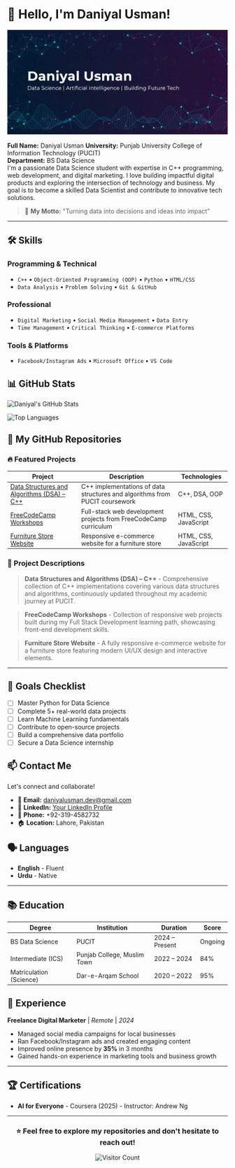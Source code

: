 # 👋 Hello, I'm Daniyal Usman!

![Daniyal Usman — Data Science & AI](assets/banner.png)

**Full Name:** Daniyal Usman 
**University:** Punjab University College of Information Technology (PUCIT)  
**Department:** BS Data Science  
I'm a passionate Data Science student with expertise in C++ programming, web development, and digital marketing. I love building impactful digital products and exploring the intersection of technology and business. My goal is to become a skilled Data Scientist and contribute to innovative tech solutions.
> 🎯 **My Motto:** "Turning data into decisions and ideas into impact"

---

## 🛠️ Skills

### Programming & Technical
- `C++` • `Object-Oriented Programming (OOP)` • `Python` • `HTML/CSS`
- `Data Analysis` • `Problem Solving` • `Git & GitHub`

### Professional
- `Digital Marketing` • `Social Media Management` • `Data Entry`
- `Time Management` • `Critical Thinking` • `E-commerce Platforms`

### Tools & Platforms
- `Facebook/Instagram Ads` • `Microsoft Office` • `VS Code`
## 📊 GitHub Stats

![Daniyal's GitHub Stats](https://github-readme-stats.vercel.app/api?username=daniyal-devx&show_icons=true&theme=radical)

![Top Languages](https://github-readme-stats.vercel.app/api/top-langs/?username=daniyal-devx&layout=compact&theme=radical)

## 📂 My GitHub Repositories

### 🔥 Featured Projects

| Project | Description | Technologies |
|---------|-------------|-------------|
| [Data Structures and Algorithms (DSA) – C++](https://github.com/daniyal-devx/Data-Structures-and-Algorithms) | C++ implementations of data structures and algorithms from PUCIT coursework | C++, DSA, OOP |
| [FreeCodeCamp Workshops](https://github.com/daniyal-devx/freecodecamp-workshops) | Full-stack web development projects from FreeCodeCamp curriculum | HTML, CSS, JavaScript |
| [Furniture Store Website](https://github.com/daniyal-devx/Project-Website-) | Responsive e-commerce website for a furniture store | HTML, CSS, JavaScript |

### 📝 Project Descriptions
> **Data Structures and Algorithms (DSA) – C++** - Comprehensive collection of C++ implementations covering various data structures and algorithms, continuously updated throughout my academic journey at PUCIT.

> **FreeCodeCamp Workshops** - Collection of responsive web projects built during my Full Stack Development learning path, showcasing front-end development skills.

> **Furniture Store Website** - A fully responsive e-commerce website for a furniture store featuring modern UI/UX design and interactive elements.

--- 

## 🎯 Goals Checklist

- [ ] Master Python for Data Science
- [ ] Complete 5+ real-world data projects
- [ ] Learn Machine Learning fundamentals
- [ ] Contribute to open-source projects
- [ ] Build a comprehensive data portfolio
- [ ] Secure a Data Science internship
## 📫 Contact Me

Let's connect and collaborate! 

- 📧 **Email:** [daniyalusman.dev@gmail.com](mailto:daniyalusman.dev@gmail.com)
- 💼 **LinkedIn:** [Your LinkedIn Profile](https://www.linkedin.com/in/daniyalusman-dev)
- 📱 **Phone:** +92-319-4582732
- 🏠 **Location:** Lahore, Pakistan
## 🗣️ Languages

- **English** - Fluent
- **Urdu** - Native

---

## 📚 Education

| Degree | Institution | Duration | Score |
|--------|-------------|----------|-------|
| BS Data Science | PUCIT | 2024 – Present | Ongoing |
| Intermediate (ICS) | Punjab College, Muslim Town | 2022 – 2024 | 84% |
| Matriculation (Science) | Dar-e-Arqam School | 2020 – 2022 | 95% |
## 💼 Experience

**Freelance Digital Marketer** | *Remote* | *2024*

- Managed social media campaigns for local businesses
- Ran Facebook/Instagram ads and created engaging content
- Improved online presence by **35%** in 3 months
- Gained hands-on experience in marketing tools and business growth

---

## 🏆 Certifications

- **AI for Everyone** - Coursera (2025) - Instructor: Andrew Ng

---

<div align="center">

### ⭐ Feel free to explore my repositories and don't hesitate to reach out!

![Visitor Count](https://komarev.com/ghpvc/?username=daniyal-devx&color=blue)

</div>
